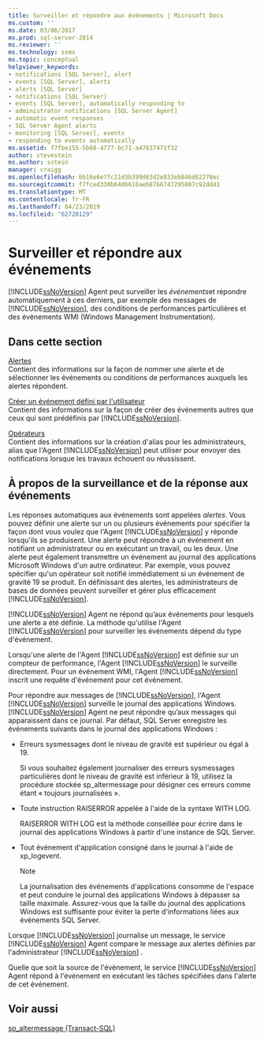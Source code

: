 ```yaml
---
title: Surveiller et répondre aux événements | Microsoft Docs
ms.custom: ''
ms.date: 03/06/2017
ms.prod: sql-server-2014
ms.reviewer: ''
ms.technology: ssms
ms.topic: conceptual
helpviewer_keywords:
- notifications [SQL Server], alert
- events [SQL Server], alerts
- alerts [SQL Server]
- notifications [SQL Server]
- events [SQL Server], automatically responding to
- administrator notifications [SQL Server Agent]
- automatic event responses
- SQL Server Agent alerts
- monitoring [SQL Server], events
- responding to events automatically
ms.assetid: f7fbe155-5b68-4777-bc71-a47637471f32
author: stevestein
ms.author: sstein
manager: craigg
ms.openlocfilehash: bb16e6e7fc21d3b399d63d2e833eb846d62278ec
ms.sourcegitcommit: f7fced330b64d6616aeb8766747295807c92dd41
ms.translationtype: MT
ms.contentlocale: fr-FR
ms.lasthandoff: 04/23/2019
ms.locfileid: "62720129"
---
```

# <a name="monitor-and-respond-to-events"></a>Surveiller et répondre aux événements
  [!INCLUDE[ssNoVersion](../../includes/ssnoversion-md.md)] Agent peut surveiller les *événements*et répondre automatiquement à ces derniers, par exemple des messages de [!INCLUDE[ssNoVersion](../../includes/ssnoversion-md.md)], des conditions de performances particulières et des événements WMI (Windows Management Instrumentation).  
  
## <a name="in-this-section"></a>Dans cette section  
 [Alertes](alerts.md)  
 Contient des informations sur la façon de nommer une alerte et de sélectionner les événements ou conditions de performances auxquels les alertes répondent.  
  
 [Créer un événement défini par l'utilisateur](create-a-user-defined-event.md)  
 Contient des informations sur la façon de créer des événements autres que ceux qui sont prédéfinis par [!INCLUDE[ssNoVersion](../../includes/ssnoversion-md.md)].  
  
 [Opérateurs](operators.md)  
 Contient des informations sur la création d'alias pour les administrateurs, alias que l'Agent [!INCLUDE[ssNoVersion](../../includes/ssnoversion-md.md)] peut utiliser pour envoyer des notifications lorsque les travaux échouent ou réussissent.  
  
## <a name="about-monitoring-and-responding-to-events"></a>À propos de la surveillance et de la réponse aux événements  
 Les réponses automatiques aux événements sont appelées *alertes*. Vous pouvez définir une alerte sur un ou plusieurs événements pour spécifier la façon dont vous voulez que l'Agent [!INCLUDE[ssNoVersion](../../includes/ssnoversion-md.md)] y réponde lorsqu'ils se produisent. Une alerte peut répondre à un événement en notifiant un administrateur ou en exécutant un travail, ou les deux. Une alerte peut également transmettre un événement au journal des applications Microsoft Windows d'un autre ordinateur. Par exemple, vous pouvez spécifier qu'un opérateur soit notifié immédiatement si un événement de gravité 19 se produit. En définissant des alertes, les administrateurs de bases de données peuvent surveiller et gérer plus efficacement [!INCLUDE[ssNoVersion](../../includes/ssnoversion-md.md)].  
  
 [!INCLUDE[ssNoVersion](../../includes/ssnoversion-md.md)] Agent ne répond qu’aux événements pour lesquels une alerte a été définie. La méthode qu'utilise l'Agent [!INCLUDE[ssNoVersion](../../includes/ssnoversion-md.md)] pour surveiller les événements dépend du type d'événement.  
  
 Lorsqu'une alerte de l'Agent [!INCLUDE[ssNoVersion](../../includes/ssnoversion-md.md)] est définie sur un compteur de performance, l'Agent [!INCLUDE[ssNoVersion](../../includes/ssnoversion-md.md)] le surveille directement. Pour un événement WMI, l'Agent [!INCLUDE[ssNoVersion](../../includes/ssnoversion-md.md)] inscrit une requête d'événement pour cet événement.  
  
 Pour répondre aux messages de [!INCLUDE[ssNoVersion](../../includes/ssnoversion-md.md)], l'Agent [!INCLUDE[ssNoVersion](../../includes/ssnoversion-md.md)] surveille le journal des applications Windows. [!INCLUDE[ssNoVersion](../../includes/ssnoversion-md.md)] Agent ne peut répondre qu’aux messages qui apparaissent dans ce journal. Par défaut, SQL Server enregistre les événements suivants dans le journal des applications Windows :  
  
-   Erreurs sysmessages dont le niveau de gravité est supérieur ou égal à 19.  
  
     Si vous souhaitez également journaliser des erreurs sysmessages particulières dont le niveau de gravité est inférieur à 19, utilisez la procédure stockée sp_altermessage pour désigner ces erreurs comme étant « toujours journalisées ».  
  
-   Toute instruction RAISERROR appelée à l'aide de la syntaxe WITH LOG.  
  
     RAISERROR WITH LOG est la méthode conseillée pour écrire dans le journal des applications Windows à partir d'une instance de SQL Server.  
  
-   Tout événement d'application consigné dans le journal à l'aide de xp_logevent.  
  
    > [!NOTE]  
    >  La journalisation des événements d'applications consomme de l'espace et peut conduire le journal des applications Windows à dépasser sa taille maximale. Assurez-vous que la taille du journal des applications Windows est suffisante pour éviter la perte d'informations liées aux événements SQL Server.  
  
 Lorsque [!INCLUDE[ssNoVersion](../../includes/ssnoversion-md.md)] journalise un message, le service [!INCLUDE[ssNoVersion](../../includes/ssnoversion-md.md)] Agent compare le message aux alertes définies par l'administrateur [!INCLUDE[ssNoVersion](../../includes/ssnoversion-md.md)] .  
  
 Quelle que soit la source de l'événement, le service [!INCLUDE[ssNoVersion](../../includes/ssnoversion-md.md)] Agent répond à l'événement en exécutant les tâches spécifiées dans l'alerte de cet événement.  
  
## <a name="see-also"></a>Voir aussi  
 [sp_altermessage &#40;Transact-SQL&#41;](/sql/relational-databases/system-stored-procedures/sp-altermessage-transact-sql)  
  
  
